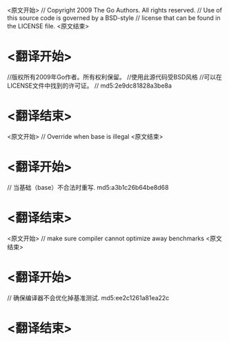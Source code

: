 
<原文开始>
// Copyright 2009 The Go Authors. All rights reserved.
// Use of this source code is governed by a BSD-style
// license that can be found in the LICENSE file.
<原文结束>

# <翻译开始>
//版权所有2009年Go作者。所有权利保留。
//使用此源代码受BSD风格
//可以在LICENSE文件中找到的许可证。
// md5:2e9dc81828a3be8a
# <翻译结束>


<原文开始>
// Override when base is illegal
<原文结束>

# <翻译开始>
// 当基础（base）不合法时重写. md5:a3b1c26b64be8d68
# <翻译结束>


<原文开始>
// make sure compiler cannot optimize away benchmarks
<原文结束>

# <翻译开始>
// 确保编译器不会优化掉基准测试. md5:ee2c1261a81ea22c
# <翻译结束>

